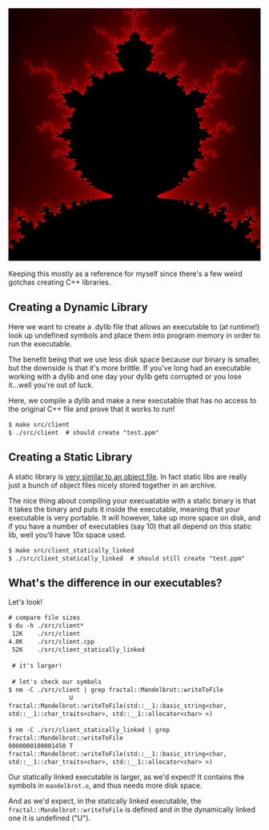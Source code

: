 <img src="/mandelbrot.png" alt="" title="" width="800">

Keeping this mostly as a reference for myself since there's a few weird gotchas creating C++ libraries.

## Creating a Dynamic Library

Here we want to create a .dylib file that allows an executable to (at runtime!) look up undefined symbols and place them into program memory in order to run the executable.

The benefit being that we use less disk space because our binary is smaller, but the downside is that it's more brittle. If you've long had an executable working with a dylib and one day your dylib gets corrupted or you lose it...well you're out of luck.

Here, we compile a dylib and make a new executable that has no access to the original C++ file and prove that it works to run!

```shell
$ make src/client
$ ./src/client  # should create "test.ppm"
```

## Creating a Static Library

A static library is [very similar to an object file](https://stackoverflow.com/questions/6177498/whats-the-difference-between-object-file-and-static-libraryarchive-file). In fact static libs are really just a bunch of object files nicely stored together in an archive. 

The nice thing about compiling your execuatable with a static binary is that it takes the binary and puts it inside the executable, meaning that your executable is very portable. It will however, take up more space on disk, and if you have a number of executables (say 10) that all depend on this static lib, well you'll have 10x space used.

```shell
$ make src/client_statically_linked
$ ./src/client_statically_linked  # should still create "test.ppm"
```

## What's the difference in our executables?

Let's look!

```shell
# compare file sizes
$ du -h ./src/client*
 12K    ./src/client
4.0K    ./src/client.cpp
 52K    ./src/client_statically_linked

 # it's larger!

 # let's check our symbols
$ nm -C ./src/client | grep fractal::Mandelbrot::writeToFile
                 U fractal::Mandelbrot::writeToFile(std::__1::basic_string<char, std::__1::char_traits<char>, std::__1::allocator<char> >)

$ nm -C ./src/client_statically_linked | grep fractal::Mandelbrot::writeToFile
0000000100001450 T fractal::Mandelbrot::writeToFile(std::__1::basic_string<char, std::__1::char_traits<char>, std::__1::allocator<char> >)
```

Our statically linked executable is larger, as we'd expect! It contains the symbols in `mandelbrot.o`, and thus needs more disk space. 

And as we'd expect, in the statically linked executable, the `fractal::Mandelbrot::writeToFile` is defined and in the dynamically linked one it is undefined ("U").